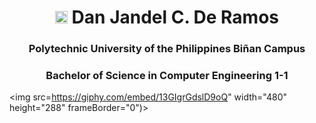 <h1 align="center"> <img src="https://i.pinimg.com/originals/6a/d3/9d/6ad39d276ee6d4ec30c1149558e02c20.png" width ="20" height ="20"> Dan Jandel C. De Ramos </h1>
<h3 align="center">  Polytechnic University of the Philippines Biñan Campus </h3>
<h3 align="center">Bachelor of Science in Computer Engineering 1-1</h3>

<img src=https://giphy.com/embed/13GIgrGdslD9oQ" width="480" height="288" frameBorder="0")>
